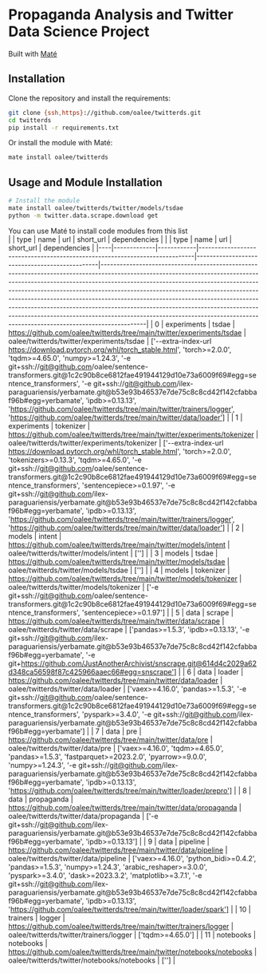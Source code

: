 # Propaganda Analysis and Twitter Data Science Project

 Built with [Maté](https://github.com/ilex-paraguariensis/yerbamate)

## Installation
Clone the repository and install the requirements:
```bash
git clone {ssh,https}://github.com/oalee/twitterds.git
cd twitterds
pip install -r requirements.txt
```

Or install the module with Maté:
```bash
mate install oalee/twitterds
```

## Usage and Module Installation
```bash
# Install the module
mate install oalee/twitterds/twitter/models/tsdae 
python -m twitter.data.scrape.download get
```
You can use Maté to install code modules from this list   
|    | type           | name           | url                                                                                | short_url                                             | dependencies                                                                                                                                                                                                                                                                                                                                 |
|    | type        | name       | url                                                                        | short_url                                     | dependencies                                                                                                                                                                                                                                                                                                                                                                                                                                                                                                                                                                   |
|----|-------------|------------|----------------------------------------------------------------------------|-----------------------------------------------|--------------------------------------------------------------------------------------------------------------------------------------------------------------------------------------------------------------------------------------------------------------------------------------------------------------------------------------------------------------------------------------------------------------------------------------------------------------------------------------------------------------------------------------------------------------------------------|
| 0  | experiments | tsdae      | https://github.com/oalee/twitterds/tree/main/twitter/experiments/tsdae     | oalee/twitterds/twitter/experiments/tsdae     | ['--extra-index-url https://download.pytorch.org/whl/torch_stable.html', 'torch>=2.0.0', 'tqdm>=4.65.0', 'numpy>=1.24.3', '-e git+ssh://git@github.com/oalee/sentence-transformers.git@1c2c90b8ce6812fae491944129d10e73a6009f69#egg=sentence_transformers', '-e git+ssh://git@github.com/ilex-paraguariensis/yerbamate.git@b53e93b46537e7de75c8c8cd42f142cfabbaf96b#egg=yerbamate', 'ipdb>=0.13.13', 'https://github.com/oalee/twitterds/tree/main/twitter/trainers/logger', 'https://github.com/oalee/twitterds/tree/main/twitter/data/loader']                               |
| 1  | experiments | tokenizer  | https://github.com/oalee/twitterds/tree/main/twitter/experiments/tokenizer | oalee/twitterds/twitter/experiments/tokenizer | ['--extra-index-url https://download.pytorch.org/whl/torch_stable.html', 'torch>=2.0.0', 'tokenizers>=0.13.3', 'tqdm>=4.65.0', '-e git+ssh://git@github.com/oalee/sentence-transformers.git@1c2c90b8ce6812fae491944129d10e73a6009f69#egg=sentence_transformers', 'sentencepiece>=0.1.97', '-e git+ssh://git@github.com/ilex-paraguariensis/yerbamate.git@b53e93b46537e7de75c8c8cd42f142cfabbaf96b#egg=yerbamate', 'ipdb>=0.13.13', 'https://github.com/oalee/twitterds/tree/main/twitter/trainers/logger', 'https://github.com/oalee/twitterds/tree/main/twitter/data/loader'] |
| 2  | models      | intent     | https://github.com/oalee/twitterds/tree/main/twitter/models/intent         | oalee/twitterds/twitter/models/intent         | ['']                                                                                                                                                                                                                                                                                                                                                                                                                                                                                                                                                                           |
| 3  | models      | tsdae      | https://github.com/oalee/twitterds/tree/main/twitter/models/tsdae          | oalee/twitterds/twitter/models/tsdae          | ['']                                                                                                                                                                                                                                                                                                                                                                                                                                                                                                                                                                           |
| 4  | models      | tokenizer  | https://github.com/oalee/twitterds/tree/main/twitter/models/tokenizer      | oalee/twitterds/twitter/models/tokenizer      | ['-e git+ssh://git@github.com/oalee/sentence-transformers.git@1c2c90b8ce6812fae491944129d10e73a6009f69#egg=sentence_transformers', 'sentencepiece>=0.1.97']                                                                                                                                                                                                                                                                                                                                                                                                                    |
| 5  | data        | scrape     | https://github.com/oalee/twitterds/tree/main/twitter/data/scrape           | oalee/twitterds/twitter/data/scrape           | ['pandas>=1.5.3', 'ipdb>=0.13.13', '-e git+ssh://git@github.com/ilex-paraguariensis/yerbamate.git@b53e93b46537e7de75c8c8cd42f142cfabbaf96b#egg=yerbamate', '-e git+https://github.com/JustAnotherArchivist/snscrape.git@614d4c2029a62d348ca56598f87c425966aaec66#egg=snscrape']                                                                                                                                                                                                                                                                                                |
| 6  | data        | loader     | https://github.com/oalee/twitterds/tree/main/twitter/data/loader           | oalee/twitterds/twitter/data/loader           | ['vaex>=4.16.0', 'pandas>=1.5.3', '-e git+ssh://git@github.com/oalee/sentence-transformers.git@1c2c90b8ce6812fae491944129d10e73a6009f69#egg=sentence_transformers', 'pyspark>=3.4.0', '-e git+ssh://git@github.com/ilex-paraguariensis/yerbamate.git@b53e93b46537e7de75c8c8cd42f142cfabbaf96b#egg=yerbamate']                                                                                                                                                                                                                                                                  |
| 7  | data        | pre        | https://github.com/oalee/twitterds/tree/main/twitter/data/pre              | oalee/twitterds/twitter/data/pre              | ['vaex>=4.16.0', 'tqdm>=4.65.0', 'pandas>=1.5.3', 'fastparquet>=2023.2.0', 'pyarrow>=9.0.0', 'numpy>=1.24.3', '-e git+ssh://git@github.com/ilex-paraguariensis/yerbamate.git@b53e93b46537e7de75c8c8cd42f142cfabbaf96b#egg=yerbamate', 'ipdb>=0.13.13', 'https://github.com/oalee/twitterds/tree/main/twitter/loader/prepro']                                                                                                                                                                                                                                                   |
| 8  | data        | propaganda | https://github.com/oalee/twitterds/tree/main/twitter/data/propaganda       | oalee/twitterds/twitter/data/propaganda       | ['-e git+ssh://git@github.com/ilex-paraguariensis/yerbamate.git@b53e93b46537e7de75c8c8cd42f142cfabbaf96b#egg=yerbamate', 'ipdb>=0.13.13']                                                                                                                                                                                                                                                                                                                                                                                                                                      |
| 9  | data        | pipeline   | https://github.com/oalee/twitterds/tree/main/twitter/data/pipeline         | oalee/twitterds/twitter/data/pipeline         | ['vaex>=4.16.0', 'python_bidi>=0.4.2', 'pandas>=1.5.3', 'numpy>=1.24.3', 'arabic_reshaper>=3.0.0', 'pyspark>=3.4.0', 'dask>=2023.3.2', 'matplotlib>=3.7.1', '-e git+ssh://git@github.com/ilex-paraguariensis/yerbamate.git@b53e93b46537e7de75c8c8cd42f142cfabbaf96b#egg=yerbamate', 'ipdb>=0.13.13', 'https://github.com/oalee/twitterds/tree/main/twitter/loader/spark']                                                                                                                                                                                                      |
| 10 | trainers    | logger     | https://github.com/oalee/twitterds/tree/main/twitter/trainers/logger       | oalee/twitterds/twitter/trainers/logger       | ['tqdm>=4.65.0']                                                                                                                                                                                                                                                                                                                                                                                                                                                                                                                                                               |
| 11 | notebooks   | notebooks  | https://github.com/oalee/twitterds/tree/main/twitter/notebooks/notebooks   | oalee/twitterds/twitter/notebooks/notebooks   | ['']                                                                                                                                                                                                                                                                                                                                                                                                                                                                                                                                                                           |